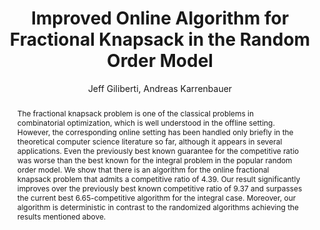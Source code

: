---
title: "Improved Online Algorithm for Fractional Knapsack in the Random Order Model"
author: "Jeff Giliberti, Andreas Karrenbauer"
collection: publications
abstract: 'The fractional knapsack problem is one of the classical problems in combinatorial optimization, which is well understood in the offline setting. However, the corresponding online setting has been handled only briefly in the theoretical computer science literature so far, although it appears in several applications. Even the previously best known guarantee for the competitive ratio was worse than the best known for the integral problem in the popular random order model. We show that there is an algorithm for the online fractional knapsack problem that admits a competitive ratio of 4.39. Our result significantly improves over the previously best known competitive ratio of 9.37 and surpasses the current best 6.65-competitive algorithm for the integral case. Moreover, our algorithm is deterministic in contrast to the randomized algorithms achieving the results mentioned above.'
venue: 'Approximation and Online Algorithms (WAOA) 2021'
doi: 'https://doi.org/10.1007/978-3-030-92702-8_12'
arxiv: 'https://arxiv.org/abs/2109.04428'
bibtek: '@InProceedings{10.1007/978-3-030-92702-8_12,
            author="Giliberti, Jeff
            and Karrenbauer, Andreas",
            editor="Koenemann, Jochen
            and Peis, Britta",
            title="Improved Online Algorithm for Fractional Knapsack in the Random Order Model",
            booktitle="Approximation and Online Algorithms",
            year="2021",
            publisher="Springer International Publishing",
            address="Cham",
            pages="188--205",
            isbn="978-3-030-92702-8"
        }'
---